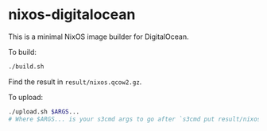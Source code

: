 # nixos-digitalocean

This is a minimal NixOS image builder for DigitalOcean.

To build:

```bash
./build.sh
```

Find the result in `result/nixos.qcow2.gz`.

To upload:

```bash
./upload.sh $ARGS...
# Where $ARGS... is your s3cmd args to go after `s3cmd put result/nixos.qcow2.gz`
```